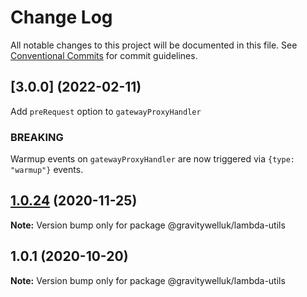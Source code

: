 # Change Log

All notable changes to this project will be documented in this file.
See [Conventional Commits](https://conventionalcommits.org) for commit guidelines.

## [3.0.0] (2022-02-11)

Add `preRequest` option to `gatewayProxyHandler`

### BREAKING
Warmup events on `gatewayProxyHandler` are now triggered via `{type: "warmup"}` events.

## [1.0.24](https://github.com/GravitywellUK/packages/compare/@gravitywelluk/lambda-utils@1.0.23...@gravitywelluk/lambda-utils@1.0.24) (2020-11-25)

**Note:** Version bump only for package @gravitywelluk/lambda-utils





## 1.0.1 (2020-10-20)

**Note:** Version bump only for package @gravitywelluk/lambda-utils
